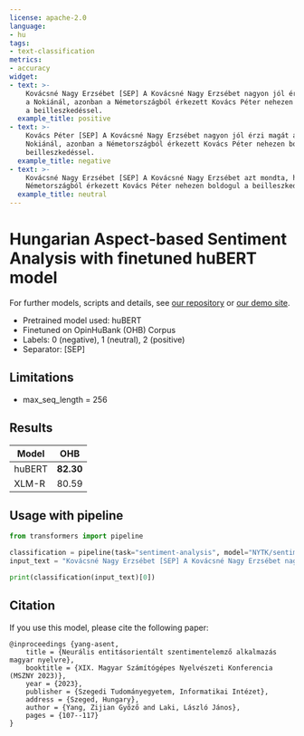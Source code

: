 ```yaml
---
license: apache-2.0
language:
- hu
tags:
- text-classification
metrics:
- accuracy
widget:
- text: >-
    Kovácsné Nagy Erzsébet [SEP] A Kovácsné Nagy Erzsébet nagyon jól érzi magát
    a Nokiánál, azonban a Németországból érkezett Kovács Péter nehezen boldogul
    a beilleszkedéssel.
  example_title: positive
- text: >-
    Kovács Péter [SEP] A Kovácsné Nagy Erzsébet nagyon jól érzi magát a
    Nokiánál, azonban a Németországból érkezett Kovács Péter nehezen boldogul a
    beilleszkedéssel.
  example_title: negative
- text: >-
    Kovácsné Nagy Erzsébet [SEP] A Kovácsné Nagy Erzsébet azt mondta, hogy a
    Németországból érkezett Kovács Péter nehezen boldogul a beilleszkedéssel.
  example_title: neutral
---
```


# Hungarian Aspect-based Sentiment Analysis with finetuned huBERT model

For further models, scripts and details, see [our repository](https://github.com/nytud/sentiment-analysis) or [our demo site](https://juniper.nytud.hu/demo/nlp).

  - Pretrained model used: huBERT
  - Finetuned on OpinHuBank (OHB) Corpus
  - Labels: 0 (negative), 1 (neutral), 2 (positive)
  - Separator: [SEP]
  	
## Limitations

- max_seq_length = 256

## Results

| Model | OHB | 
| ------------- | ------------- | 
| huBERT | **82.30**  |
| XLM-R | 80.59  |

## Usage with pipeline

```python
from transformers import pipeline

classification = pipeline(task="sentiment-analysis", model="NYTK/sentiment-ohb3-hubert-hungarian")
input_text = "Kovácsné Nagy Erzsébet [SEP] A Kovácsné Nagy Erzsébet nagyon jól érzi magát a Nokiánál, azonban a Németországból érkezett Kovács Péter nehezen boldogul a beilleszkedéssel."

print(classification(input_text)[0])
```

## Citation
If you use this model, please cite the following paper:

```
@inproceedings {yang-asent,
    title = {Neurális entitásorientált szentimentelemző alkalmazás magyar nyelvre},
	booktitle = {XIX. Magyar Számítógépes Nyelvészeti Konferencia (MSZNY 2023)},
	year = {2023},
	publisher = {Szegedi Tudományegyetem, Informatikai Intézet},
	address = {Szeged, Hungary},
	author = {Yang, Zijian Győző and Laki, László János},
	pages = {107--117}
}
```
